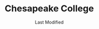 ---
layout: location-page
date: Last Modified
description: "Local COVID-19 testing is available at Chesapeake College in Wye Mills, Maryland, USA."
permalink: "locations/maryland/wye-mills/chesapeake-college/"
tags:
  - locations
  - maryland
title: Chesapeake College
state: Maryland
stateAbbr: MD
hood: Queen Anne's County
address: 1000 College Circle
city: Wye Mills
zip: 21679
mapUrl: "http://maps.apple.com/?q=Chesapeake+College&address=1000+College+Circle,Wye+Mills,Maryland,21679"
locationType: Drive-thru
phone: 443-262-9900 (M - F 8 AM - 4:30 PM)
website: https://www.chesapeake.edu/coronavirus
onlineBooking: undefined
closed: undefined
closedUpdate: April 15th, 2020
notes: "Requires doctor's referral."
days: M, W, F
hours: 10AM-2PM
ctaMessage: Learn more
ctaUrl: "https://www.chesapeake.edu/coronavirus"
---